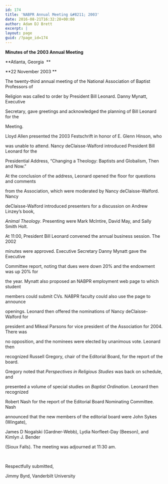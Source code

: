 ```yaml
---
id: 174
title: 'NABPR Annual Meeting &#8211; 2003'
date: 2016-08-21T16:32:28+00:00
author: Adam DJ Brett
excerpt: |
layout: page
guid: /?page_id=174
---
```

**Minutes of the 2003 Annual Meeting**

**Atlanta, Georgia  **

**22 November 2003 **

The twenty-third annual meeting of the National Association of Baptist Professors of

Religion was called to order by President Bill Leonard. Danny Mynatt, Executive

Secretary, gave greetings and acknowledged the planning of Bill Leonard for the

Meeting.

Lloyd Allen presented the 2003 Festschrift in honor of E. Glenn Hinson, who

was unable to attend. Nancy deClaisse-Walford introduced President Bill Leonard for the

Presidential Address, &#8220;Changing a Theology: Baptists and Globalism, Then and Now.”

At the conclusion of the address, Leonard opened the floor for questions and comments

from the Association, which were moderated by Nancy deClaisse-Walford. Nancy

deClaisse-Walford introduced presenters for a discussion on Andrew Linzey’s book,

_Animal Theology_. Presenting were Mark McIntire, David May, and Sally Smith Holt.

At 11:00, President Bill Leonard convened the annual business session. The 2002

minutes were approved. Executive Secretary Danny Mynatt gave the Executive

Committee report, noting that dues were down 20% and the endowment was up 20% for

the year. Mynatt also proposed an NABPR employment web page to which student

members could submit CVs. NABPR faculty could also use the page to announce

openings. Leonard then offered the nominations of Nancy deClaisse-Walford for

president and Mikeal Parsons for vice president of the Association for 2004. There was

no opposition, and the nominees were elected by unanimous vote. Leonard then

recognized Russell Gregory, chair of the Editorial Board, for the report of the board.

Gregory noted that _Perspectives in Religious Studies_ was back on schedule, and

presented a volume of special studies on _Baptist Ordination_. Leonard then recognized

Robert Nash for the report of the Editorial Board Nominating Committee. Nash

announced that the new members of the editorial board were John Sykes (Wingate),

James D Nogalski (Gardner-Webb), Lydia Norfleet-Day (Beeson), and Kimlyn J. Bender

(Sioux Falls). The meeting was adjourned at 11:30 am.

&nbsp;

Respectfully submitted,

Jimmy Byrd, Vanderbilt University

&nbsp;